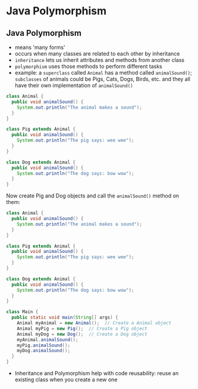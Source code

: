 # Java Polymorphism

## Java Polymorphism

- means 'many forms'
- occurs when many classes are related to each other by inheritance
- `inheritance` lets us inherit attributes and methods from another class
- `polymorphism` uses those methods to perform different tasks
- example: a `superclass` called `Animal` has a method called `animalSound()`; `subclasses` of animals could be Pigs,
  Cats, Dogs, Birds, etc. and they all have their own implementation of `animalSound()`

```java
class Animal {
  public void animalSound() {
    System.out.println("The animal makes a sound");
  }
}

class Pig extends Animal {
  public void animalSound() {
    System.out.println("The pig says: wee wee");
  }
}

class Dog extends Animal {
  public void animalSound() {
    System.out.println("The dog says: bow wow");
  }
}
```

Now create Pig and Dog objects and call the `animalSound()` method on them:

```java
class Animal {
  public void animalSound() {
    System.out.println("The animal makes a sound");
  }
}

class Pig extends Animal {
  public void animalSound() {
    System.out.println("The pig says: wee wee");
  }
}

class Dog extends Animal {
  public void animalSound() {
    System.out.println("The dog says: bow wow");
  }
}

class Main {
  public static void main(String[] args) {
    Animal myAnimal = new Animal();  // Create a Animal object
    Animal myPig = new Pig();  // Create a Pig object
    Animal myDog = new Dog();  // Create a Dog object
    myAnimal.animalSound();
    myPig.animalSound();
    myDog.animalSound();
  }
}
```

- Inheritance and Polymorphism help with code reusability: reuse an existing class when you create a new one

